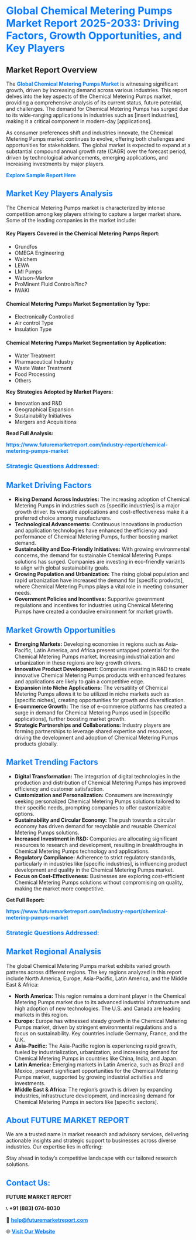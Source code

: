 <h1 style="color: #007BFF;">Global Chemical Metering Pumps Market Report 2025-2033: Driving Factors, Growth Opportunities, and Key Players</h1>

<section id="overview">
<h2>Market Report Overview</h2>
<p>The <a href="https://www.futuremarketreport.com/industry-report/chemical-metering-pumps-market" style="color: #007BFF; text-decoration: none;"><strong>Global Chemical Metering Pumps Market</strong></a> is witnessing significant growth, driven by increasing demand across various industries. This report delves into the key aspects of the Chemical Metering Pumps market, providing a comprehensive analysis of its current status, future potential, and challenges. The demand for Chemical Metering Pumps has surged due to its wide-ranging applications in industries such as [insert industries], making it a critical component in modern-day [applications].</p>
<p>As consumer preferences shift and industries innovate, the Chemical Metering Pumps market continues to evolve, offering both challenges and opportunities for stakeholders. The global market is expected to expand at a substantial compound annual growth rate (CAGR) over the forecast period, driven by technological advancements, emerging applications, and increasing investments by major players.</p>
</section>

<section id="overview">
<p><a href="https://www.futuremarketreport.com/request-sample/reportId=42659" style="color: #007BFF; text-decoration: none;"><strong>Explore Sample Report Here</strong></a></p>
</section>

<section id="key-players">
<h2 style="color: #007BFF;">Market Key Players Analysis</h2>
<p>The Chemical Metering Pumps market is characterized by intense competition among key players striving to capture a larger market share. Some of the leading companies in the market include:</p>
<h4>Key Players Covered in the Chemical Metering Pumps Report:</h4>
<ul><li>Grundfos</li><li>OMEGA Engineering</li><li>Walchem</li><li>LEWA</li><li>LMI Pumps</li><li>Watson-Marlow</li><li>ProMinent Fluid Controls?Inc?</li><li>IWAKI</li></ul>
<h4>Chemical Metering Pumps Market Segmentation by Type:</h4>
<ul><li>Electronically Controlled</li><li>Air control Type</li><li>Insulation Type</li></ul>

<h4>Chemical Metering Pumps Market Segmentation by Application:</h4>
<ul><li>Water Treatment</li><li>Pharmaceutical Industry</li><li>Waste Water Treatment</li><li>Food Processing</li><li>Others</li></ul>
<p><strong>Key Strategies Adopted by Market Players:</strong></p>
<ul>
<li>Innovation and R&D</li>
<li>Geographical Expansion</li>
<li>Sustainability Initiatives</li>
<li>Mergers and Acquisitions</li>
</ul>
</section>

<section>
<p><strong>Read Full Analysis: </strong></p><a href="https://www.futuremarketreport.com/industry-report/chemical-metering-pumps-market" style="color: #007BFF; text-decoration: none;"><strong>https://www.futuremarketreport.com/industry-report/chemical-metering-pumps-market</strong></a>
<h3 style="color: #007BFF;">Strategic Questions Addressed:</h3>
</section>

<section id="driving-factors">
<h2 style="color: #007BFF;">Market Driving Factors</h2>
<ul>
<li><strong>Rising Demand Across Industries:</strong> The increasing adoption of Chemical Metering Pumps in industries such as [specific industries] is a major growth driver. Its versatile applications and cost-effectiveness make it a preferred choice among manufacturers.</li>
<li><strong>Technological Advancements:</strong> Continuous innovations in production and application technologies have enhanced the efficiency and performance of Chemical Metering Pumps, further boosting market demand.</li>
<li><strong>Sustainability and Eco-Friendly Initiatives:</strong> With growing environmental concerns, the demand for sustainable Chemical Metering Pumps solutions has surged. Companies are investing in eco-friendly variants to align with global sustainability goals.</li>
<li><strong>Growing Population and Urbanization:</strong> The rising global population and rapid urbanization have increased the demand for [specific products], where Chemical Metering Pumps plays a vital role in meeting consumer needs.</li>
<li><strong>Government Policies and Incentives:</strong> Supportive government regulations and incentives for industries using Chemical Metering Pumps have created a conducive environment for market growth.</li>
</ul>
</section>

<section id="growth-opportunities">
<h2 style="color: #007BFF;">Market Growth Opportunities</h2>
<ul>
<li><strong>Emerging Markets:</strong> Developing economies in regions such as Asia-Pacific, Latin America, and Africa present untapped potential for the Chemical Metering Pumps market. Increasing industrialization and urbanization in these regions are key growth drivers.</li>
<li><strong>Innovative Product Development:</strong> Companies investing in R&D to create innovative Chemical Metering Pumps products with enhanced features and applications are likely to gain a competitive edge.</li>
<li><strong>Expansion into Niche Applications:</strong> The versatility of Chemical Metering Pumps allows it to be utilized in niche markets such as [specific niches], creating opportunities for growth and diversification.</li>
<li><strong>E-commerce Growth:</strong> The rise of e-commerce platforms has created a surge in demand for Chemical Metering Pumps used in [specific applications], further boosting market growth.</li>
<li><strong>Strategic Partnerships and Collaborations:</strong> Industry players are forming partnerships to leverage shared expertise and resources, driving the development and adoption of Chemical Metering Pumps products globally.</li>
</ul>
</section>

<section id="trending-factors">
<h2 style="color: #007BFF;">Market Trending Factors</h2>
<ul>
<li><strong>Digital Transformation:</strong> The integration of digital technologies in the production and distribution of Chemical Metering Pumps has improved efficiency and customer satisfaction.</li>
<li><strong>Customization and Personalization:</strong> Consumers are increasingly seeking personalized Chemical Metering Pumps solutions tailored to their specific needs, prompting companies to offer customizable options.</li>
<li><strong>Sustainability and Circular Economy:</strong> The push towards a circular economy has driven demand for recyclable and reusable Chemical Metering Pumps solutions.</li>
<li><strong>Increased Investment in R&D:</strong> Companies are allocating significant resources to research and development, resulting in breakthroughs in Chemical Metering Pumps technology and applications.</li>
<li><strong>Regulatory Compliance:</strong> Adherence to strict regulatory standards, particularly in industries like [specific industries], is influencing product development and quality in the Chemical Metering Pumps market.</li>
<li><strong>Focus on Cost-Effectiveness:</strong> Businesses are exploring cost-efficient Chemical Metering Pumps solutions without compromising on quality, making the market more competitive.</li>
</ul>
</section>

<section>
<p><strong>Get Full Report: </strong></p><a href="https://www.futuremarketreport.com/industry-report/chemical-metering-pumps-market" style="color: #007BFF; text-decoration: none;"><strong>https://www.futuremarketreport.com/industry-report/chemical-metering-pumps-market</strong></a>
<h3 style="color: #007BFF;">Strategic Questions Addressed:</h3>
</section>


<section id="regional-analysis">
<h2 style="color: #007BFF;">Market Regional Analysis</h2>
<p>The global Chemical Metering Pumps market exhibits varied growth patterns across different regions. The key regions analyzed in this report include North America, Europe, Asia-Pacific, Latin America, and the Middle East & Africa:</p>
<ul>
<li><strong>North America:</strong> This region remains a dominant player in the Chemical Metering Pumps market due to its advanced industrial infrastructure and high adoption of new technologies. The U.S. and Canada are leading markets in this region.</li>
<li><strong>Europe:</strong> Europe has witnessed steady growth in the Chemical Metering Pumps market, driven by stringent environmental regulations and a focus on sustainability. Key countries include Germany, France, and the U.K.</li>
<li><strong>Asia-Pacific:</strong> The Asia-Pacific region is experiencing rapid growth, fueled by industrialization, urbanization, and increasing demand for Chemical Metering Pumps in countries like China, India, and Japan.</li>
<li><strong>Latin America:</strong> Emerging markets in Latin America, such as Brazil and Mexico, present significant opportunities for the Chemical Metering Pumps market, supported by growing industrial activities and investments.</li>
<li><strong>Middle East & Africa:</strong> The region’s growth is driven by expanding industries, infrastructure development, and increasing demand for Chemical Metering Pumps in sectors like [specific sectors].</li>
</ul>
</section>

<footer>
<h2 style="color: #007BFF;">About FUTURE MARKET REPORT</h2>
<p>We are a trusted name in market research and advisory services, delivering actionable insights and strategic support to businesses across diverse industries. Our expertise lies in offering:</p>

<p>Stay ahead in today’s competitive landscape with our tailored research solutions.</p>

<h2 style="color: #007BFF;">Contact Us:</h2>
<p><strong>FUTURE MARKET REPORT</strong></p>
<p>📞 <strong>+91 (883) 074-8030</strong></p>
<p>📧 <strong><a href="mailto:help@futuremarketreport.com" style="color: #007BFF;">help@futuremarketreport.com</a></strong></p>
<p>🌐 <strong><a href="https://www.futuremarketreport.com/" style="color: #007BFF;">Visit Our Website</a></strong></p>
</footer>